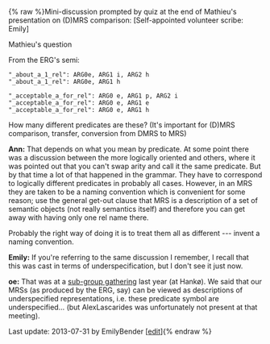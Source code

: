 {% raw %}Mini-discussion prompted by quiz at the end of Mathieu's presentation on
(D)MRS comparison: \[<span class="strike">Self-appointed</span>
volunteer scribe: Emily\]

Mathieu's question

From the ERG's semi:

    "_about_a_1_rel": ARG0e, ARG1 i, ARG2 h
    "_about_a_1_rel": ARG0e, ARG1 h
    
    "_acceptable_a_for_rel": ARG0 e, ARG1 p, ARG2 i
    "_acceptable_a_for_rel": ARG0 e, ARG1 e
    "_acceptable_a_for_rel": ARG0 e, ARG1 h

How many different predicates are these? (It's important for (D)MRS
comparison, transfer, conversion from DMRS to MRS)

**Ann:** That depends on what you mean by predicate. At some point there
was a discussion between the more logically oriented and others, where
it was pointed out that you can't swap arity and call it the same
predicate. But by that time a lot of that happened in the grammar. They
have to correspond to logically different predicates in probably all
cases. However, in an MRS they are taken to be a naming convention which
is convenient for some reason; use the general get-out clause that MRS
is a description of a set of semantic objects (not really semantics
itself) and therefore you can get away with having only one rel name
there.

Probably the right way of doing it is to treat them all as different ---
invent a naming convention.

**Emily:** If you're referring to the same discussion I remember, I
recall that this was cast in terms of underspecification, but I don't
see it just now.

**oe:** That was at a [sub-group
gathering](https://blog.inductorsoftware.com/docsproto/garage/WeSearch_UnderspecifiedPreds) last year (at Hankø). We said
that our MRSs (as produced by the ERG, say) can be viewed as
descriptions of underspecified representations, i.e. these predicate
symbol are underspecified… (but AlexLascarides was
unfortunately not present at that meeting).

Last update: 2013-07-31 by EmilyBender [[edit](https://github.com/delph-in/docs/wiki/SaarlandArity/_edit)]{% endraw %}